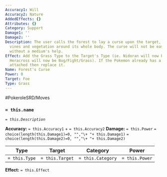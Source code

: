 ```yaml
---
Accuracy1: Will
Accuracy2: Nature
AddedEffects: {}
Attributes: {}
Category: Support
Damage1: ''
Damage2: ''
Description: The user calls the forest to lay a curse upon the target, making it grow
  vines and vegetation around its whole body. The curse will not be easily lifted
  without a medium's help.
Effect: Add the Grass Type to the Target's Type (ie. Nidoran will now be Poison/Grass
  Heracross will now be Bug/Fight/Grass). If the Pokemon already has a third type
  attached then replace it.
Name: Forest's Curse
Power: 0
Target: Foe
Type: Grass
---
```


#PokeroleSRD/Moves

### `= this.name` 
*`= this.Description`*

**Accuracy:** `= this.Accuracy1` + `= this.Accuracy2`
**Damage:** `= this.Power` `= choice(length(this.Damage1)=0, "","\+ "+ this.Damage1)` `= choice(length(this.Damage2)=0, "","\+ "+ this.Damage2)`

| Type          | Target          | Category          | Power          |
| ------------- | --------------- | ----------------  | -------------- |
| `= this.Type` | `= this.Target` | `= this.Category` | `= this.Power` | 

**Effect:** `= this.Effect`
